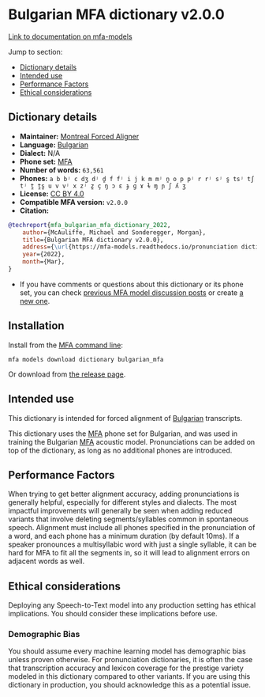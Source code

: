 
# Bulgarian MFA dictionary v2.0.0

[Link to documentation on mfa-models](https://mfa-models.readthedocs.io/en/main/dictionary/bulgarian_mfa.html)

Jump to section:

- [Dictionary details](#dictionary-details)
- [Intended use](#intended-use)
- [Performance Factors](#performance-factors)
- [Ethical considerations](#ethical-considerations)

## Dictionary details

- **Maintainer:** [Montreal Forced Aligner](https://montreal-forced-aligner.readthedocs.io/)
- **Language:** [Bulgarian](https://en.wikipedia.org/wiki/Bulgarian_language)
- **Dialect:** N/A
- **Phone set:** [MFA](https://mfa-models.readthedocs.io/en/refactor/mfa_phone_set.html#bulgarian)
- **Number of words:** `63,561`
- **Phones:** `a b bʲ c dʒ dʲ d̪ f fʲ i j k m mʲ n̪ o p pʲ r rʲ sʲ s̪ tsʲ tʃ tʲ t̪ t̪s̪ u v vʲ x zʲ z̪ ç ŋ ɔ ɛ ɟ ɡ ɤ ɫ ɱ ɲ ʃ ʎ ʒ`
- **License:** [CC BY 4.0](https://github.com/MontrealCorpusTools/mfa-models/tree/main/dictionary/bulgarian/mfa/v2.0.0/LICENSE)
- **Compatible MFA version:** `v2.0.0`
- **Citation:**

```bibtex
@techreport{mfa_bulgarian_mfa_dictionary_2022,
	author={McAuliffe, Michael and Sonderegger, Morgan},
	title={Bulgarian MFA dictionary v2.0.0},
	address={\url{https://mfa-models.readthedocs.io/pronunciation dictionary/Bulgarian/Bulgarian MFA dictionary v2_0_0.html}},
	year={2022},
	month={Mar},
}
```

- If you have comments or questions about this dictionary or its phone set, you can check [previous MFA model discussion posts](https://github.com/MontrealCorpusTools/mfa-models/discussions?discussions_q=Bulgarian+MFA+dictionary+v2.0.0) or create [a new one](https://github.com/MontrealCorpusTools/mfa-models/discussions/new).

## Installation

Install from the [MFA command line](https://montreal-forced-aligner.readthedocs.io/en/latest/user_guide/models/index.html):

```
mfa models download dictionary bulgarian_mfa
```

Or download from [the release page](https://github.com/MontrealCorpusTools/mfa-models/releases/tag/dictionary-bulgarian_mfa-v2.0.0).

## Intended use

This dictionary is intended for forced alignment of [Bulgarian](https://en.wikipedia.org/wiki/Bulgarian_language) transcripts.

This dictionary uses the [MFA](https://mfa-models.readthedocs.io/en/refactor/mfa_phone_set.html#bulgarian) phone set for Bulgarian, and was used in training the Bulgarian [MFA](https://mfa-models.readthedocs.io/en/refactor/mfa_phone_set.html#bulgarian) acoustic model. Pronunciations can be added on top of the dictionary, as long as no additional phones are introduced.

## Performance Factors

When trying to get better alignment accuracy, adding pronunciations is generally helpful, especially for different styles and dialects. The most impactful improvements will generally be seen when adding reduced variants that involve deleting segments/syllables common in spontaneous speech.  Alignment must include all phones specified in the pronunciation of a word, and each phone has a minimum duration (by default 10ms). If a speaker pronounces a multisyllabic word with just a single syllable, it can be hard for MFA to fit all the segments in, so it will lead to alignment errors on adjacent words as well.

## Ethical considerations

Deploying any Speech-to-Text model into any production setting has ethical implications. You should consider these implications before use.

### Demographic Bias

You should assume every machine learning model has demographic bias unless proven otherwise. For pronunciation dictionaries, it is often the case that transcription accuracy and lexicon coverage for the prestige variety modeled in this dictionary compared to other variants. If you are using this dictionary in production, you should acknowledge this as a potential issue.
